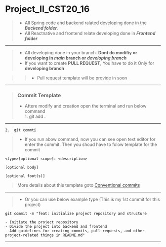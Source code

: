 # Project_II_CST20_16

>- All Spring code and backend ralated developing done in the ***Backend folder.***
>- All Reactnative and frontend relate developing done in ***Frontend folder***

***
>- All developing done in your branch. **Dont do modifiy or developing in _main_ branch or _developing branch_**
>- If you want to create __PULL REQUEST__, You have to do it Only for __developing branch__


>>* Pull request template will be provide in soon


---
>### Commit Template
>- Aftere modify and creation open the terminal and run below command  
    1.  git add .
---  
    2.  git commti
>- If you run abow command, now you can see open text editor for enter the commit. Then you shoud have to folow template for the commit  

    <type>[optional scope]: <description> 

    [optional body]

    [optional foot(s)]
 
> More details about this template goto [Conventional commits](https://www.conventionalcommits.org/en/v1.0.0/)

---

>- Or you can use below example type (This is my 1st commit for this project)  

    git commit -m "feat: initialize project repository and structure 

    - Initiate the project repository
    - Divide the project into backend and frontend
    - Add guidelines for creating commits, pull requests, and other project-related things in README.md"

---